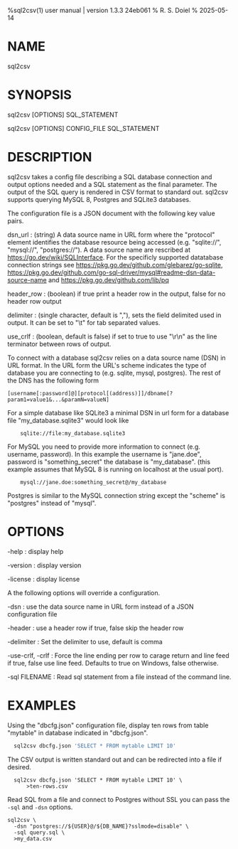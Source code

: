 %sql2csv(1) user manual | version 1.3.3 24eb061
% R. S. Doiel
% 2025-05-14

# NAME

sql2csv

# SYNOPSIS

sql2csv [OPTIONS] SQL_STATEMENT

sql2csv [OPTIONS] CONFIG_FILE SQL_STATEMENT

# DESCRIPTION

sql2csv takes a config file describing a SQL database connection
and output options needed and a SQL statement as the final parameter.
The output of the SQL query is rendered in CSV format to standard
out. sql2csv supports querying MySQL 8, Postgres and SQLite3 
databases.

The configuration file is a JSON document with the following 
key value pairs.

dsn_url
: (string) A data source name in URL form where the "protocol" element
identifies the database resource being accessed (e.g. "sqlite://",
"mysql://", "postgres://"). A data source name are rescribed
at <https://go.dev/wiki/SQLInterface>. For the specificly supported
datatabase connection strings see
<https://pkg.go.dev/github.com/glebarez/go-sqlite>,
<https://pkg.go.dev/github.com/go-sql-driver/mysql#readme-dsn-data-source-name>
and <https://pkg.go.dev/github.com/lib/pq>


header_row
: (boolean) if true print a header row in the output, false for no 
header row output

delimiter
: (single character, default is ","), sets the field delimited used
in output. It can be set to "\t" for tab separated values.

use_crlf
: (boolean, default is false) if set to true to use "\r\n" as the
line terminator between rows of output. 

To connect with a database sql2csv relies on a data source name (DSN)
in URL format. In the URL form the URL's scheme indicates the type
of database you are connecting to (e.g. sqlite, mysql, postgres). The
rest of the DNS has the following form

~~~
[username[:password]@][protocol[(address)]]/dbname[?param1=value1&...&paramN=valueN]
~~~

For a simple database like SQLite3 a minimal DSN in url form 
for a database file "my_database.sqlite3" would look like

~~~
	sqlite://file:my_database.sqlite3
~~~

For MySQL you need to provide more information to connect (e.g. username,
password). In this example the username is "jane.doe", password is
"something_secret" the database is "my_database". (this example
assumes that MySQL 8 is running on localhost at the usual port).

~~~~
	mysql://jane.doe:something_secret@/my_database
~~~~

Postgres is similar to the MySQL connection string except the 
"scheme" is "postgres" instead of "mysql".


# OPTIONS

-help
: display help

-version
: display version

-license
: display license

A the following options will override a configuration.

-dsn
: use the data source name in URL form instead of a JSON 
configuration file

-header
: use a header row  if true, false skip the header row

-delimiter
: Set the delimiter to use, default is comma

-use-crlf, -crlf
: Force the line ending per row to carage return and
line feed if true, false use line feed. Defaults to true
on Windows, false otherwise.

-sql FILENAME
: Read sql statement from a file instead of the command line.

# EXAMPLES

Using the "dbcfg.json" configuration file, display ten rows
from table "mytable" in database indicated in "dbcfg.json".

~~~sql
  sql2csv dbcfg.json 'SELECT * FROM mytable LIMIT 10'
~~~

The CSV output is written standard out and can be redirected into
a file if desired.

~~~shell
  sql2csv dbcfg.json 'SELECT * FROM mytable LIMIT 10' \
      >ten-rows.csv
~~~

Read SQL from a file and connect to Postgres without SSL you
can pass the `-sql` and `-dsn` options.

~~~shell
sql2csv \
  -dsn "postgres://${USER}@/${DB_NAME}?sslmode=disable" \
  -sql query.sql \
  >my_data.csv
~~~


